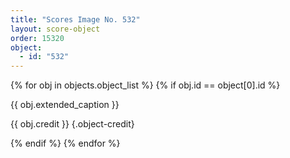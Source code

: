 ```yaml
---
title: "Scores Image No. 532"
layout: score-object
order: 15320
object:
  - id: "532"
---
```


{% for obj in objects.object_list %}
{% if obj.id == object[0].id %}

{{ obj.extended_caption }}

{{ obj.credit }} {.object-credit}

{% endif %}
{% endfor %}
